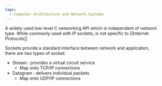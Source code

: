 ```yaml
---
tags:
  - Computer_Architecture_and_Network_Systems
---
```

A widely used low-level C networking API which is independent of network type. While commonly used with IP sockets, is not specific to [[Internet Protocols]]

Sockets provide a standard interface between network and application, there are two types of socket:
- Stream : provides a virtual circuit service
	- Map onto TCP/IP connections
- Datagram : delivers individual packets
	- Map onto UDP/IP connections